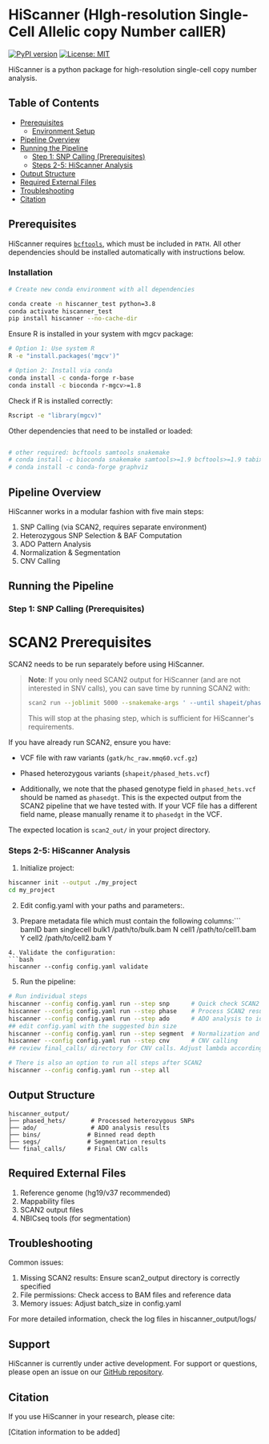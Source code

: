 # HiScanner (HIgh-resolution Single-Cell Allelic copy Number callER)
[![PyPI version](https://badge.fury.io/py/hiscanner.svg)](https://badge.fury.io/py/hiscanner)
[![License: MIT](https://img.shields.io/badge/License-MIT-yellow.svg)](https://opensource.org/licenses/MIT)

HiScanner is a python package for high-resolution single-cell copy number analysis.


## Table of Contents

- [Prerequisites](#prerequisites)
    - [Environment Setup](#environment-setup)
- [Pipeline Overview](#pipeline-overview)
- [Running the Pipeline](#running-the-pipeline)
    - [Step 1: SNP Calling (Prerequisites)](#step-1-snp-calling-prerequisites)
    - [Steps 2-5: HiScanner Analysis](#steps-2-5-hiscanner-analysis)
- [Output Structure](#output-structure)
- [Required External Files](#required-external-files)
- [Troubleshooting](#troubleshooting)
- [Citation](#citation)


## Prerequisites
HiScanner requires [`bcftools`](https://samtools.github.io/bcftools/bcftools.html), which must be included in `PATH`. All other dependencies should be installed automatically with instructions below.




### Installation
```bash
# Create new conda environment with all dependencies

conda create -n hiscanner_test python=3.8
conda activate hiscanner_test
pip install hiscanner --no-cache-dir
```

Ensure R is installed in your system with mgcv package:
```bash
# Option 1: Use system R
R -e "install.packages('mgcv')"

# Option 2: Install via conda
conda install -c conda-forge r-base  
conda install -c bioconda r-mgcv>=1.8
```
Check if R is installed correctly:
```bash
Rscript -e "library(mgcv)"
```


Other dependencies that need to be installed or loaded:
```bash

# other required: bcftools samtools snakemake
# conda install -c bioconda snakemake samtools>=1.9 bcftools>=1.9 tabix py-bgzip
# conda install -c conda-forge graphviz
```


## Pipeline Overview

HiScanner works in a modular fashion with five main steps:

1. SNP Calling (via SCAN2, requires separate environment)
2. Heterozygous SNP Selection & BAF Computation
3. ADO Pattern Analysis
4. Normalization & Segmentation 
5. CNV Calling

## Running the Pipeline

### Step 1: SNP Calling (Prerequisites)

# SCAN2 Prerequisites

SCAN2 needs to be run separately before using HiScanner. 

> **Note**: If you only need SCAN2 output for HiScanner (and are not interested in SNV calls), you can save time by running SCAN2 with:
> ```bash
> scan2 run --joblimit 5000 --snakemake-args ' --until shapeit/phased_hets.vcf.gz --latency-wait 120'
> ```
> This will stop at the phasing step, which is sufficient for HiScanner's requirements.

If you have already run SCAN2, ensure you have:
- VCF file with raw variants (`gatk/hc_raw.mmq60.vcf.gz`)
- Phased heterozygous variants (`shapeit/phased_hets.vcf`)

- Additionally, we note that the phased genotype field in `phased_hets.vcf` should be named as `phasedgt`. This is the expected output from the SCAN2 pipeline that we have tested with. If your VCF file has a different field name, please manually rename it to `phasedgt` in the VCF.

The expected location is `scan2_out/` in your project directory.

### Steps 2-5: HiScanner Analysis

1. Initialize project:
```bash
hiscanner init --output ./my_project
cd my_project
```

2. Edit config.yaml with your paths and parameters:.

3. Prepare metadata file which must contain the following columns:```
bamID    bam    singlecell
bulk1    /path/to/bulk.bam    N
cell1    /path/to/cell1.bam   Y
cell2    /path/to/cell2.bam   Y
```
4. Validate the configuration:
```bash
hiscanner --config config.yaml validate
```

5. Run the pipeline:
```bash
# Run individual steps
hiscanner --config config.yaml run --step snp      # Quick check SCAN2 results
hiscanner --config config.yaml run --step phase    # Process SCAN2 results
hiscanner --config config.yaml run --step ado      # ADO analysis to identify best bin size
## edit config.yaml with the suggested bin size
hiscanner --config config.yaml run --step segment  # Normalization and segmentation
hiscanner --config config.yaml run --step cnv      # CNV calling
## review final_calls/ directory for CNV calls. Adjust lambda accordingly

# There is also an option to run all steps after SCAN2
hiscanner --config config.yaml run --step all
```

## Output Structure

```
hiscanner_output/
├── phased_hets/       # Processed heterozygous SNPs
├── ado/               # ADO analysis results
├── bins/             # Binned read depth
├── segs/             # Segmentation results
└── final_calls/      # Final CNV calls
```

## Required External Files

1. Reference genome (hg19/v37 recommended)
2. Mappability files
3. SCAN2 output files
4. NBICseq tools (for segmentation)

## Troubleshooting

Common issues:
1. Missing SCAN2 results: Ensure scan2_output directory is correctly specified
2. File permissions: Check access to BAM files and reference data
3. Memory issues: Adjust batch_size in config.yaml

For more detailed information, check the log files in hiscanner_output/logs/


## Support
HiScanner is currently under active development. For support or questions, please open an issue on our [GitHub repository](github.com/parklab/hiscanner).


## Citation

If you use HiScanner in your research, please cite:

[Citation information to be added]